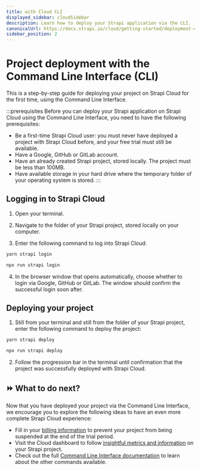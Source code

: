 ```yaml
---
title: with Cloud CLI
displayed_sidebar: cloudSidebar
description: Learn how to deploy your Strapi application via the CLI.
canonicalUrl: https://docs.strapi.io/cloud/getting-started/deployment-cli.html
sidebar_position: 2
---
```


# Project deployment with the Command Line Interface (CLI)

This is a step-by-step guide for deploying your project on Strapi Cloud for the first time, using the Command Line Interface.

:::prerequisites
Before you can deploy your Strapi application on Strapi Cloud using the Command Line Interface, you need to have the following prerequisites:

- Be a first-time Strapi Cloud user: you must never have deployed a project with Strapi Cloud before, and your free trial must still be available.
- Have a Google, GitHub or GitLab account.
- Have an already created Strapi project, stored locally. The project must be less than 100MB.
- Have available storage in your hard drive where the temporary folder of your operating system is stored.
:::

## Logging in to Strapi Cloud

1. Open your terminal.

2. Navigate to the folder of your Strapi project, stored locally on your computer.

3. Enter the following command to log into Strapi Cloud:

<Tabs groupId="yarn-npm">
<TabItem value="yarn" label="Yarn">

```bash
yarn strapi login
```

</TabItem>
<TabItem value="npm" label="NPM">

```bash
npx run strapi login
```

</TabItem>
</Tabs>

4. In the browser window that opens automatically, choose whether to login via Google, GitHub or GitLab. The window should confirm the successful login soon after.

## Deploying your project

1. Still from your terminal and still from the folder of your Strapi project, enter the following command to deploy the project:

<Tabs groupId="yarn-npm">
<TabItem value="yarn" label="Yarn">

```bash
yarn strapi deploy
```

</TabItem>
<TabItem value="npm" label="NPM">

```bash
npx run strapi deploy
```

</TabItem>
</Tabs>

2. Follow the progression bar in the terminal until confirmation that the project was successfully deployed with Strapi Cloud.

## ⏩ What to do next?

Now that you have deployed your project via the Command Line Interface, we encourage you to explore the following ideas to have an even more complete Strapi Cloud experience:

- Fill in your [billing information](/cloud/account/account-billing) to prevent your project from being suspended at the end of the trial period.
- Visit the Cloud dashboard to follow [insightful metrics and information](/cloud/projects/overview) on your Strapi project.
- Check out the full [Command Line Interface documentation](/cloud/cli/cloud-cli) to learn about the other commands available.